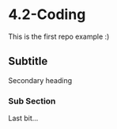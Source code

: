 # 4.2-Coding
This is the first repo example :)
## Subtitle
Secondary heading
### Sub Section 
Last bit...
